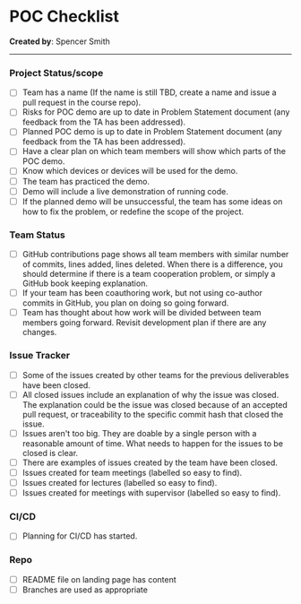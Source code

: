 # POC Checklist

**Created by**: Spencer Smith

---
### Project Status/scope
  - [ ] Team has a name (If the name is still TBD, create a name and issue a
  pull request in the course repo).
  - [ ] Risks for POC demo are up to date in Problem Statement document (any
  feedback from the TA has been addressed).
  - [ ] Planned POC demo is up to date in Problem Statement document (any
  feedback from the TA has been addressed).
  - [ ] Have a clear plan on which team members will show which parts of the POC demo.
  - [ ] Know which devices or devices will be used for the demo.
  - [ ] The team has practiced the demo.
  - [ ] Demo will include a live demonstration of running code.
  - [ ] If the planned demo will be unsuccessful, the team has some ideas on how
  to fix the problem, or redefine the scope of the project.

### Team Status
  - [ ] GitHub contributions page shows all team members with similar number of
  commits, lines added, lines deleted.  When there is a difference, you should
  determine if there is a team cooperation problem, or simply a GitHub book
  keeping explanation.
  - [ ] If your team has been coauthoring work, but not using co-author commits
  in GitHub, you plan on doing so going forward.
  - [ ] Team has thought about how work will be divided between team members
  going forward.  Revisit development plan if there are any changes.

### Issue Tracker
  - [ ] Some of the issues created by other teams for the previous deliverables
  have been closed.
  - [ ] All closed issues include an explanation of why the issue was closed.
  The explanation could be the issue was closed because of an accepted pull
  request, or traceability to the specific commit hash that closed the issue.
  - [ ] Issues aren't too big.  They are doable by a single person with a
  reasonable amount of time.  What needs to happen for the issues to be closed
  is clear.
  - [ ] There are examples of issues created by the team have been closed.
  - [ ] Issues created for team meetings (labelled so easy to find).
  - [ ] Issues created for lectures (labelled so easy to find).
  - [ ] Issues created for meetings with supervisor (labelled so easy to find).

### CI/CD
  - [ ] Planning for CI/CD has started.

### Repo
  - [ ] README file on landing page has content
  - [ ] Branches are used as appropriate